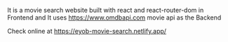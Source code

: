 It is a movie search website built with react and react-router-dom in Frontend
and
It uses https://www.omdbapi.com movie api as the Backend

Check online at https://eyob-movie-search.netlify.app/
